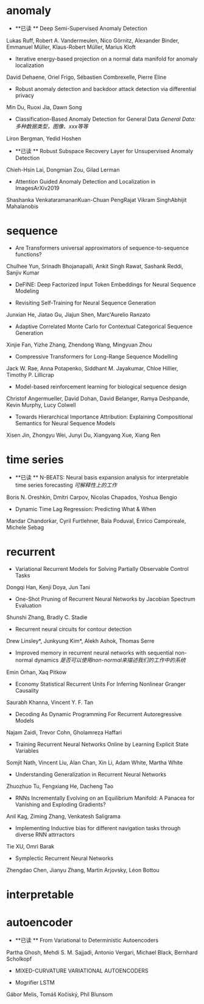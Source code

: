 # anomaly

+ **已读 ** Deep Semi-Supervised Anomaly Detection 

Lukas Ruff, Robert A. Vandermeulen, Nico Görnitz, Alexander Binder, Emmanuel Müller, Klaus-Robert Müller, Marius Kloft

+ Iterative energy-based projection on a normal data manifold for anomaly localization 

David Dehaene, Oriel Frigo, Sébastien Combrexelle, Pierre Eline

+ Robust anomaly detection and backdoor attack detection via differential privacy 

Min Du, Ruoxi Jia, Dawn Song

+ Classification-Based Anomaly Detection for General Data *General Data: 多种数据类型，图像、xxx等等*

Liron Bergman, Yedid Hoshen 

+ **已读 ** Robust Subspace Recovery Layer for Unsupervised Anomaly Detection

Chieh-Hsin Lai, Dongmian Zou, Gilad Lerman

+ Attention Guided Anomaly Detection and Localization in ImagesArXiv2019

Shashanka VenkataramananKuan-Chuan PengRajat Vikram SinghAbhijit Mahalanobis

# sequence

+ Are Transformers universal approximators of sequence-to-sequence functions? 

Chulhee Yun, Srinadh Bhojanapalli, Ankit Singh Rawat, Sashank Reddi, Sanjiv Kumar

+ DeFINE: Deep Factorized Input Token Embeddings for Neural Sequence Modeling 

+ Revisiting Self-Training for Neural Sequence Generation 

Junxian He, Jiatao Gu, Jiajun Shen, Marc'Aurelio Ranzato

+ Adaptive Correlated Monte Carlo for Contextual Categorical Sequence Generation 

Xinjie Fan, Yizhe Zhang, Zhendong Wang, Mingyuan Zhou

+ Compressive Transformers for Long-Range Sequence Modelling 

Jack W. Rae, Anna Potapenko, Siddhant M. Jayakumar, Chloe Hillier, Timothy P. Lillicrap

+ Model-based reinforcement learning for biological sequence design 

Christof Angermueller, David Dohan, David Belanger, Ramya Deshpande, Kevin Murphy, Lucy Colwell

+ Towards Hierarchical Importance Attribution: Explaining Compositional Semantics for Neural Sequence Models 

Xisen Jin, Zhongyu Wei, Junyi Du, Xiangyang Xue, Xiang Ren

# time series

+ **已读 ** N-BEATS: Neural basis expansion analysis for interpretable time series forecasting *可解释性上的工作*

Boris N. Oreshkin, Dmitri Carpov, Nicolas Chapados, Yoshua Bengio

+ Dynamic Time Lag Regression: Predicting What & When 

Mandar Chandorkar, Cyril Furtlehner, Bala Poduval, Enrico Camporeale, Michele Sebag

# recurrent

+ Variational Recurrent Models for Solving Partially Observable Control Tasks 

Dongqi Han, Kenji Doya, Jun Tani

+ One-Shot Pruning of Recurrent Neural Networks by Jacobian Spectrum Evaluation 

Shunshi Zhang, Bradly C. Stadie

+ Recurrent neural circuits for contour detection 

Drew Linsley*, Junkyung Kim*, Alekh Ashok, Thomas Serre

+ Improved memory in recurrent neural networks with sequential non-normal dynamics *是否可以使用non-normal来描述我们的工作中的系统*

Emin Orhan, Xaq Pitkow

+ Economy Statistical Recurrent Units For Inferring Nonlinear Granger Causality 

Saurabh Khanna, Vincent Y. F. Tan

+ Decoding As Dynamic Programming For Recurrent Autoregressive Models 

Najam Zaidi, Trevor Cohn, Gholamreza Haffari

+ Training Recurrent Neural Networks Online by Learning Explicit State Variables 

Somjit Nath, Vincent Liu, Alan Chan, Xin Li, Adam White, Martha White

+ Understanding Generalization in Recurrent Neural Networks 

Zhuozhuo Tu, Fengxiang He, Dacheng Tao

+ RNNs Incrementally Evolving on an Equilibrium Manifold: A Panacea for Vanishing and Exploding Gradients? 

Anil Kag, Ziming Zhang, Venkatesh Saligrama 

+ Implementing Inductive bias for different navigation tasks through diverse RNN attrractors 

Tie XU, Omri Barak

+ Symplectic Recurrent Neural Networks 

Zhengdao Chen, Jianyu Zhang, Martin Arjovsky, Léon Bottou

# interpretable


# autoencoder

+ **已读 ** From Variational to Deterministic Autoencoders

Partha Ghosh, Mehdi S. M. Sajjadi, Antonio Vergari, Michael Black, Bernhard Scholkopf

+ MIXED-CURVATURE VARIATIONAL AUTOENCODERS

+ Mogrifier LSTM 

Gábor Melis, Tomáš Kočiský, Phil Blunsom